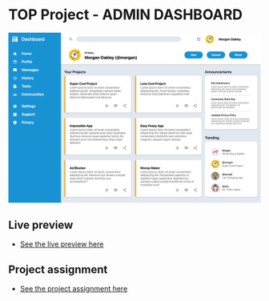 # TOP Project - ADMIN DASHBOARD
![](content/example-screenshot.png)

## Live preview
- [See the live preview here](https://e-motta.github.io/TOP-Project-ADMIN-DASHBOARD/)

## Project assignment
- [See the project assignment here](https://www.theodinproject.com/lessons/node-path-intermediate-html-and-css-admin-dashboard)
